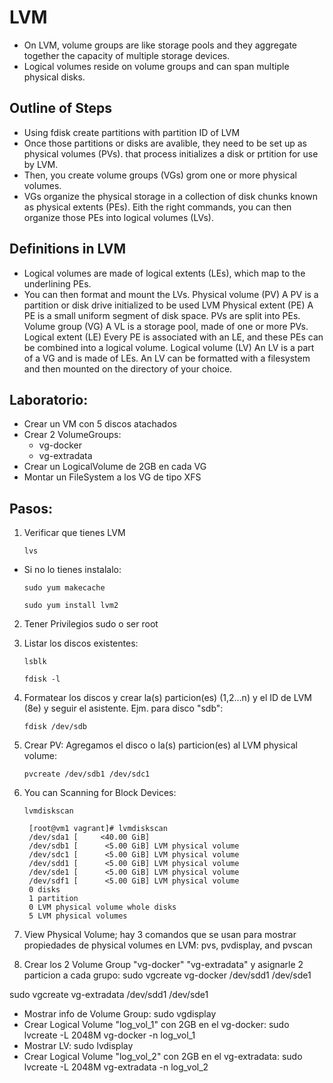 # LVM
- On LVM, volume groups are like storage pools and they aggregate together the capacity of multiple storage devices.
- Logical volumes reside on volume groups and can span multiple physical disks.


## Outline of Steps

- Using fdisk create partitions with partition ID of LVM
- Once those partitions or disks are avalible, they need to be set up as physical volumes (PVs).
that process initializes a disk or prtition for use by LVM.
- Then, you create volume groups (VGs) grom one or more physical volumes.
- VGs organize the physical storage in a collection of disk chunks known as physical extents (PEs).
Eith the right commands, you can then organize those PEs into logical volumes (LVs).

## Definitions in LVM

- Logical volumes are made of logical extents (LEs), which map to the underlining PEs.
- You can then format and mount the LVs.
Physical volume (PV) A PV is a partition or disk drive initialized to be used LVM
Physical extent (PE) A PE is a small uniform segment of disk space. PVs are split into PEs.
Volume group (VG)    A VL is a storage pool, made of one or more PVs.
Logical extent (LE)  Every PE is associated with an LE, and these PEs can be combined into a logical volume.
Logical volume (LV)  An LV is a part of a VG and is made of LEs. An LV can be formatted with a filesystem and then mounted on the directory of your choice.

## Laboratorio:
- Crear un VM con 5 discos atachados
- Crear 2 VolumeGroups:
    - vg-docker
    - vg-extradata
- Crear un LogicalVolume de 2GB en cada VG
- Montar un FileSystem a los VG de tipo XFS

## Pasos:

1. Verificar que tienes LVM

    `lvs`
    
- Si no lo tienes instalalo:
    
    `sudo yum makecache`
        
    `sudo yum install lvm2`

2. Tener Privilegios sudo o ser root
3. Listar los discos existentes:

    `lsblk`

    `fdisk -l`

4. Formatear los discos y crear la(s) particion(es) (1,2...n) y el ID de LVM (8e) y seguir el asistente. Ejm. para disco "sdb": 

    `fdisk /dev/sdb`

5. Crear PV: Agregamos el disco o la(s) particion(es) al LVM physical volume: 

    `pvcreate /dev/sdb1 /dev/sdc1`

6. You can Scanning for Block Devices: 

    `lvmdiskscan`

        [root@vm1 vagrant]# lvmdiskscan
        /dev/sda1 [     <40.00 GiB] 
        /dev/sdb1 [      <5.00 GiB] LVM physical volume
        /dev/sdc1 [      <5.00 GiB] LVM physical volume
        /dev/sdd1 [      <5.00 GiB] LVM physical volume
        /dev/sde1 [      <5.00 GiB] LVM physical volume
        /dev/sdf1 [      <5.00 GiB] LVM physical volume
        0 disks
        1 partition
        0 LVM physical volume whole disks
        5 LVM physical volumes

7. View Physical Volume; hay 3 comandos que se usan para mostrar propiedades de physical volumes en LVM: pvs, pvdisplay, and pvscan

8. Crear los 2 Volume Group "vg-docker" "vg-extradata" y asignarle 2 particion a cada grupo: sudo vgcreate vg-docker /dev/sdd1 /dev/sde1

sudo vgcreate vg-extradata /dev/sdd1 /dev/sde1

- Mostrar info de Volume Group: sudo vgdisplay 
- Crear Logical Volume "log_vol_1" con 2GB en el vg-docker: sudo lvcreate -L 2048M vg-docker -n log_vol_1
- Mostrar LV: sudo lvdisplay 
- Crear Logical Volume "log_vol_2" con 2GB en el vg-extradata: sudo lvcreate -L 2048M vg-extradata -n log_vol_2
